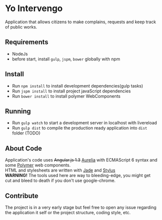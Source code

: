Yo Intervengo
=============
Application that allows citizens to make complains, requests and keep track of public works.

Requirements
------------
- NodeJs
- before start, install `gulp`, `jspm`, `bower` globally with npm

Install
-------
- Run `npm install` to install development dependencies(gulp tasks)
- Run `jspm install` to install project javaScript dependencies
- Run `bower install` to install polymer WebComponents

Running
-------
- Run `gulp watch` to start a development server in localhost with livereload
- Run `gulp dist` to compile the production ready application into `dist` folder (TODO)

About Code
----------
Application's code uses ~~Angular.js 1.3~~ [Aurelia](http://aurelia.io) with ECMAScript 6 syntax and some [Polymer](https://www.polymer-project.org/)
web components.<br>
HTML and stylesheets are written with [Jade](http://jade-lang.com/) and [Stylus](http://learnboost.github.io/stylus/)    
**WARNING!** The tools used here are way to bleeding-edge, you might get cut and bleed to death if you don't use google-chrome.

Contribute
----------
The project is in a very early stage but feel free to open any issue regarding the application
it self or the project structure, coding style, etc.
